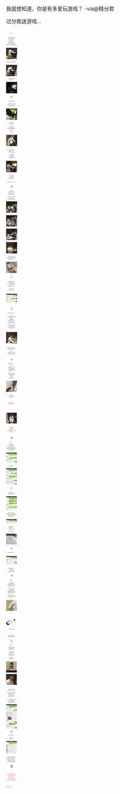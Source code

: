 
我就想知道，你是有多爱玩游戏？ -via@精分君

过分痴迷游戏...

![059d2782bf954cb2b1a38a4c50fa189e.jpg](https://raw.githubusercontent.com/wxlzmt/cdn1/master/ext/qw/groups/30049/059d2782bf954cb2b1a38a4c50fa189e.jpg)

![1c998483472f4889a24e183bdf4dedf5.jpg](https://raw.githubusercontent.com/wxlzmt/cdn1/master/ext/qw/groups/30049/1c998483472f4889a24e183bdf4dedf5.jpg)
